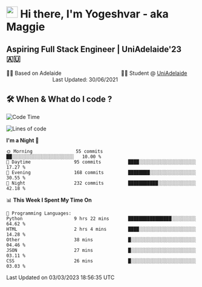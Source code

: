 <h1><img src="https://emojis.slackmojis.com/emojis/images/1531849430/4246/blob-sunglasses.gif?1531849430" width="30"/> Hi there, I'm Yogeshvar - aka Maggie</h1>

## Aspiring Full Stack Engineer | UniAdelaide'23 🇦🇺  
🏂🏻  Based on Adelaide &nbsp;&nbsp;&nbsp;&nbsp;&nbsp;&nbsp;&nbsp;&nbsp;&nbsp;&nbsp;&nbsp;&nbsp;&nbsp;&nbsp;&nbsp;&nbsp;&nbsp;&nbsp;&nbsp;&nbsp;&nbsp;&nbsp;&nbsp;&nbsp;&nbsp;&nbsp;&nbsp;&nbsp;&nbsp;&nbsp;&nbsp;&nbsp;&nbsp;&nbsp;&nbsp;&nbsp;&nbsp;&nbsp;&nbsp;👨‍💻 Student @ [UniAdelaide](https://www.adelaide.edu.au)   &nbsp;&nbsp;&nbsp;&nbsp;&nbsp;&nbsp;&nbsp;&nbsp;&nbsp;&nbsp;&nbsp;&nbsp;&nbsp;&nbsp;&nbsp;&nbsp;&nbsp;&nbsp;&nbsp;&nbsp;&nbsp;&nbsp;&nbsp;&nbsp;&nbsp;&nbsp;&nbsp;&nbsp;&nbsp;&nbsp;&nbsp;Last Updated: 30/06/2021

## 🛠 When & What do I code ?  

<!--START_SECTION:waka-->
![Code Time](http://img.shields.io/badge/Code%20Time-1%2C973%20hrs%2023%20mins-blue)

![Lines of code](https://img.shields.io/badge/From%20Hello%20World%20I%27ve%20Written-3.3%20million%20lines%20of%20code-blue)

**I'm a Night 🦉** 

```text
🌞 Morning                55 commits          ██░░░░░░░░░░░░░░░░░░░░░░░   10.00 % 
🌆 Daytime                95 commits          ████░░░░░░░░░░░░░░░░░░░░░   17.27 % 
🌃 Evening                168 commits         ████████░░░░░░░░░░░░░░░░░   30.55 % 
🌙 Night                  232 commits         ███████████░░░░░░░░░░░░░░   42.18 % 
```


📊 **This Week I Spent My Time On** 

```text
💬 Programming Languages: 
Python                   9 hrs 22 mins       ████████████████░░░░░░░░░   64.62 % 
HTML                     2 hrs 4 mins        ████░░░░░░░░░░░░░░░░░░░░░   14.28 % 
Other                    38 mins             █░░░░░░░░░░░░░░░░░░░░░░░░   04.46 % 
JSON                     27 mins             █░░░░░░░░░░░░░░░░░░░░░░░░   03.11 % 
CSS                      26 mins             █░░░░░░░░░░░░░░░░░░░░░░░░   03.03 % 
```


 Last Updated on 03/03/2023 18:56:35 UTC
<!--END_SECTION:waka-->
